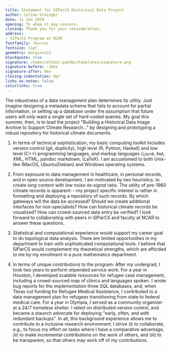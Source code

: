 ```yaml
--- 
title: Statement for SIParCS Historical Data Project
author: Colton Grainger 
date: 11 Jan 2019
opening: To whom it may concern, 
closing: Thank you for your consideration,
address:
- SIParCS Program at NCAR
fontfamily: fourier
fontsize: 11pt
geometry: margin=1in
blockquote: true
signature: /home/colton/.pandoc/templates/signature.png
signature-before: -10ex
signature-after: 0ex
closing-indentation: 0pt
links-as-notes: false
colorlinks: true
---
```


The robustness of a data management plan determines its utility. Just imagine designing a metadata scheme that fails to account for partial information, or setting up a database under the assumption that future users will only want a single set of hard-coded queries. My goal this summer, then, is to lead the project "Building a Historical Data Image Archive to Support Climate Research..." by designing and prototyping a robust repository for historical climate documents.

1. In terms of technical sophistication, my basic computing toolkit includes version control (git, duplicity), high level (R, Python, Haskell) and low level (C++) programming languages, and markup languages (`ipynb`, `Rmd`, XML, HTML, pandoc markdown, \LaTeX). I am accustomed to both Unix-like (MacOS, Ubuntu/Debian) and Windows operating systems.

2. From exposure to data management in healthcare, in personal records, and in open source development, I am motivated by two heuristics: to create *long content* with *low noise-to-signal* ratio. The utility of pre-1960 climate records is apparent---my project specific interest is rather in formatting and deploying a repository of such records. By which gateways will the data be accessed? Should we create additional interfaces for non-specialists? How can historical climate records be visualized? How can crowd-sourced data entry be verified? I look forward to collaborating with peers in SIParCS and faculty at NCAR to answer these questions.

3. Statistical and computational experience would support my career goal to do topological data analysis. There are limited opportunities in my department to train with sophisticated computational tools. I believe that SIParCS would complement my theoretical strengths, which are afforded to me by my enrollment in a *pure* mathematics department.

4. In terms of unique contributions to the program: After my undergrad, I took two years to perform stipended service work. For a year in Houston, I developed scalable resources for refugee case management, including a crowd-sourced map of clinics and languages spoken. I wrote bug reports for the implementation three SQL databases, and, when Texas cut funding for Refugee Medical Assistance, I contributed to a data management plan for refugees transitioning from state to federal medical care. For a year in Olympia, I served as a community organizer at a 24/7 homeless shelter. I relied on distributed version control, and became a staunch advocate for deploying "early, often, and with redundant backups". In all, this background experience allows me to contribute to a inclusive research environment. I strive (i) to collaborate, e.g., to focus my effort on tasks where I have a comparative advantage, (ii) to make incremental contributions on the work of others, and (iii) to be transparent, so that others may work off of my contributions.

